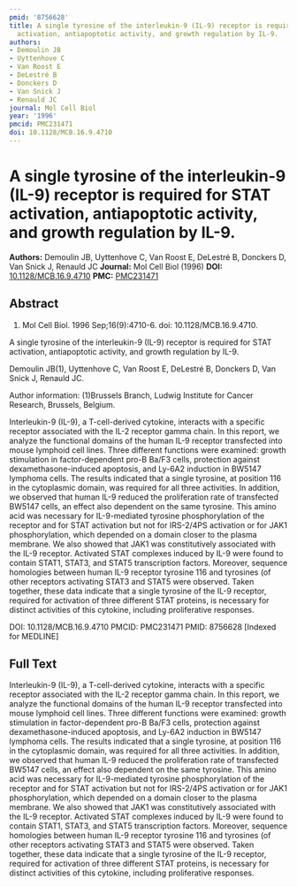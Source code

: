 ```yaml
---
pmid: '8756628'
title: A single tyrosine of the interleukin-9 (IL-9) receptor is required for STAT
  activation, antiapoptotic activity, and growth regulation by IL-9.
authors:
- Demoulin JB
- Uyttenhove C
- Van Roost E
- DeLestré B
- Donckers D
- Van Snick J
- Renauld JC
journal: Mol Cell Biol
year: '1996'
pmcid: PMC231471
doi: 10.1128/MCB.16.9.4710
---
```


# A single tyrosine of the interleukin-9 (IL-9) receptor is required for STAT activation, antiapoptotic activity, and growth regulation by IL-9.
**Authors:** Demoulin JB, Uyttenhove C, Van Roost E, DeLestré B, Donckers D, Van Snick J, Renauld JC
**Journal:** Mol Cell Biol (1996)
**DOI:** [10.1128/MCB.16.9.4710](https://doi.org/10.1128/MCB.16.9.4710)
**PMC:** [PMC231471](https://www.ncbi.nlm.nih.gov/pmc/articles/PMC231471/)

## Abstract

1. Mol Cell Biol. 1996 Sep;16(9):4710-6. doi: 10.1128/MCB.16.9.4710.

A single tyrosine of the interleukin-9 (IL-9) receptor is required for STAT 
activation, antiapoptotic activity, and growth regulation by IL-9.

Demoulin JB(1), Uyttenhove C, Van Roost E, DeLestré B, Donckers D, Van Snick J, 
Renauld JC.

Author information:
(1)Brussels Branch, Ludwig Institute for Cancer Research, Brussels, Belgium.

Interleukin-9 (IL-9), a T-cell-derived cytokine, interacts with a specific 
receptor associated with the IL-2 receptor gamma chain. In this report, we 
analyze the functional domains of the human IL-9 receptor transfected into mouse 
lymphoid cell lines. Three different functions were examined: growth stimulation 
in factor-dependent pro-B Ba/F3 cells, protection against dexamethasone-induced 
apoptosis, and Ly-6A2 induction in BW5147 lymphoma cells. The results indicated 
that a single tyrosine, at position 116 in the cytoplasmic domain, was required 
for all three activities. In addition, we observed that human IL-9 reduced the 
proliferation rate of transfected BW5147 cells, an effect also dependent on the 
same tyrosine. This amino acid was necessary for IL-9-mediated tyrosine 
phosphorylation of the receptor and for STAT activation but not for IRS-2/4PS 
activation or for JAK1 phosphorylation, which depended on a domain closer to the 
plasma membrane. We also showed that JAK1 was constitutively associated with the 
IL-9 receptor. Activated STAT complexes induced by IL-9 were found to contain 
STAT1, STAT3, and STAT5 transcription factors. Moreover, sequence homologies 
between human IL-9 receptor tyrosine 116 and tyrosines (of other receptors 
activating STAT3 and STAT5 were observed. Taken together, these data indicate 
that a single tyrosine of the IL-9 receptor, required for activation of three 
different STAT proteins, is necessary for distinct activities of this cytokine, 
including proliferative responses.

DOI: 10.1128/MCB.16.9.4710
PMCID: PMC231471
PMID: 8756628 [Indexed for MEDLINE]

## Full Text

Interleukin-9 (IL-9), a T-cell-derived cytokine, interacts with a specific receptor associated with the IL-2 receptor gamma chain. In this report, we analyze the functional domains of the human IL-9 receptor transfected into mouse lymphoid cell lines. Three different functions were examined: growth stimulation in factor-dependent pro-B Ba/F3 cells, protection against dexamethasone-induced apoptosis, and Ly-6A2 induction in BW5147 lymphoma cells. The results indicated that a single tyrosine, at position 116 in the cytoplasmic domain, was required for all three activities. In addition, we observed that human IL-9 reduced the proliferation rate of transfected BW5147 cells, an effect also dependent on the same tyrosine. This amino acid was necessary for IL-9-mediated tyrosine phosphorylation of the receptor and for STAT activation but not for IRS-2/4PS activation or for JAK1 phosphorylation, which depended on a domain closer to the plasma membrane. We also showed that JAK1 was constitutively associated with the IL-9 receptor. Activated STAT complexes induced by IL-9 were found to contain STAT1, STAT3, and STAT5 transcription factors. Moreover, sequence homologies between human IL-9 receptor tyrosine 116 and tyrosines (of other receptors activating STAT3 and STAT5 were observed. Taken together, these data indicate that a single tyrosine of the IL-9 receptor, required for activation of three different STAT proteins, is necessary for distinct activities of this cytokine, including proliferative responses.
